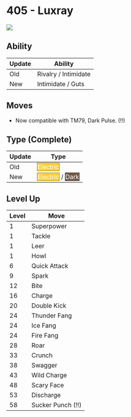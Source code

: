 # 405 - Luxray
![][405]

## Ability

Update | Ability
---    | ---
Old    | Rivalry / Intimidate
New    | Intimidate / Guts

## Moves

 - Now compatible with TM79, Dark Pulse. (!!)

## Type (Complete)

Update | Type
---    | ---
Old    | <span style="color:white; background:#F8D030; border: 1px solid #A1871F">Electric</span>
New    | <span style="color:white; background:#F8D030; border: 1px solid #A1871F">Electric</span> / <span style="color:white; background:#705848; border: 1px solid #49392F">Dark</span>

## Level Up

Level | Move
---   | ---
  1   | Superpower
  1   | Tackle
  1   | Leer
  1   | Howl
  6   | Quick Attack
  9   | Spark
 12   | Bite
 16   | Charge
 20   | Double Kick
 24   | Thunder Fang
 24   | Ice Fang
 24   | Fire Fang
 28   | Roar
 33   | Crunch
 38   | Swagger
 43   | Wild Charge
 48   | Scary Face
 53   | Discharge
 58   | Sucker Punch (!!)



[405]: ../img/pokemon/405.png
